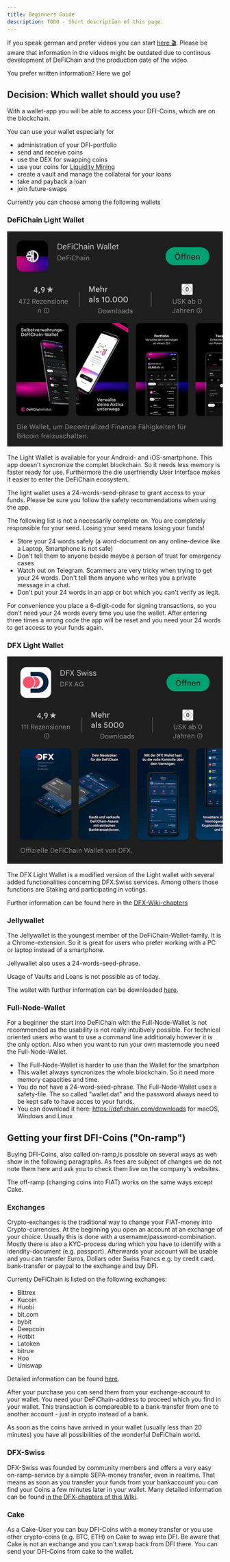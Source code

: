 ```yaml
---
title: Beginners Guide
description: TODO - Short description of this page.
---
```


If you speak german and prefer videos you can start [here 🎬](https://www.youtube.com/watch?v=q4MUebLlLzM&list=PLc-FB8e3YKYtju2G0O7bcUB1FE2t2SD0j). Please be aware that information in the videos might be outdated due to continous development of DeFiChain and the production date of the video.

You prefer written information? Here we go!

## Decision: Which wallet should you use?

With a wallet-app you will be able to access your DFI-Coins, which are on the blockchain.

You can use your wallet especially for

-   administration of your DFI-portfolio
-   send and receive coins
-   use the DEX for swapping coins
-   use your coins for [Liquidity Mining](./Liquidity_Mining.md)
-   create a vault and manage the collateral for your loans
-   take and payback a loan
-   join future-swaps

Currently you can choose among the following wallets

### DeFiChain Light Wallet

![](./../media/beginnersguide_EN_01.jpg)

The Light Wallet is available for your Android- and iOS-smartphone. This app doesn't syncronize the complet blockchain. So it needs less memory is faster ready for use. Furthermore the die userfriendly User Interface makes it easier to enter the DeFiChain ecosystem.

The light wallet uses a 24-words-seed-phrase to grant access to your funds. Please be sure you follow the safety recommendations when using the app.

The following list is not a necessarily complete on. You are completely responsible for your seed. Losing your seed means losing your funds!

- Store your 24 words safely (a word-document on any online-device like a Laptop, Smartphone is not safe)
- Don't tell them to anyone beside maybe a person of trust for emergency cases
- Watch out on Telegram. Scammers are very tricky when trying to get your 24 words. Don't tell them anyone who writes you a private message in a chat.
- Don't put your 24 words in an app or bot which you can't verify as legit.

For convenience you place a 6-digit-code for signing transactions, so you don't need your 24 words every time you use the wallet. After entering three times a wrong code the app will be reset and you need your 24 words to get access to your funds again.

### DFX Light Wallet

![](./../media/beginnersguide_EN_02.jpg)

The DFX Light Wallet is a modified version of the Light wallet with several added functionalities concerning DFX.Swiss services. Among others those functions are Staking and participating in votings.

Further information can be found here in the [DFX-Wiki-chapters](./DFX_FAQ.md)

### Jellywallet

The Jellywallet is the youngest member of the DeFiChain-Wallet-family. It is a Chrome-extension. So it is great for users who prefer working with a PC or laptop instead of a smartphone.

Jellywallet also uses a 24-words-seed-phrase.

Usage of Vaults and Loans is not possible as of today.

The wallet with further information can be downloaded [here](https://jellywallet.io/).

### Full-Node-Wallet

For a beginner the start into DeFiChain with the Full-Node-Wallet is not recommended as the usability is not really intuitively possible. For technical oriented users who want to use a command line additionaly however it is the only option. Also when you want to run your own masternode you need the Full-Node-Wallet.

-   The Full-Node-Wallet is harder to use than the Wallet for the smartphon
-   This wallet always syncronizes the whole blockchain. So it need more memory capacities and time.
-   You do not have a 24-word-seed-phrase. The Full-Node-Wallet uses a safety-file. The so called "wallet.dat" and the password always need to be kept safe to have acces to your funds.
-   You can download it here: <https://defichain.com/downloads> for macOS, Windows and Linux

## Getting your first DFI-Coins ("On-ramp")

Buying DFI-Coins, also called on-ramp,is possible on several ways as weh show in the following paragraphs. As fees are subject of changes we do not note them here and ask you to check them live on the company's websites.

The off-ramp (changing coins into FIAT) works on the same ways except Cake.

### Exchanges

Crypto-exchanges is the traditional way to change your FIAT-money into Crypto-currencies. At the beginning you open an account at an exchange of your choice. Usually this is done with a username/password-combination. Mostly there is also a KYC-process during which you have to identify with a idendity-document (e.g. passport). Afterwards your account will be usable and you can transfer Euros, Dollars oder Swiss Francs e.g. by credit card, bank-transfer or paypal to the exchange and buy DFI.

Currenty DeFiChain is listed on the following exchanges:

- Bittrex
- Kucoin
- Huobi
- bit.com
- bybit
- Deepcoin
- Hotbit
- Latoken
- bitrue
- Hoo
- Uniswap

Detailed information can be found [here](https://defichain-ecosystem.com/de/overview/exchanges/).

After your purchase you can send them from your exchange-account to your wallet. You need your DeFiChain-address to proceed which you find in your wallet. This transaction is compareable to a bank-transfer from one to another account - just in crypto instead of a bank.

As soon as the coins have arrived in your wallet (usually less than 20 minutes) you have all possibilities of the wonderful DeFiChain world.

### DFX-Swiss

DFX-Swiss was founded by community members and offers a very easy on-ramp-service by a simple SEPA-money transfer, even in realtime. That means as soon as you transfer your funds from your bankaccount you can find your Coins a few minutes later in your wallet. Many detailed information can be found [in the DFX-chapters of this WIki](./DFX_FAQ.md).

### Cake

As a Cake-User you can buy DFI-Coins with a money transfer or you use other crypto-coins (e.g. BTC, ETH) on Cake to swap into DFI. Be aware that Cake is not an exchange and you can't swap back from DFI there. You can send your DFI-Coins from cake to the wallet.
